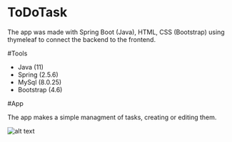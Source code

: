 # ToDoTask

The app was made with Spring Boot (Java), HTML, CSS (Bootstrap) using thymeleaf to connect the backend to the frontend.

#Tools

- Java (11)
- Spring (2.5.6)
- MySql (8.0.25)
- Bootstrap (4.6)

#App

The app makes a simple managment of tasks, creating or editing them.

![alt text](https://github.com/[OrtizGeronimo]/[ToDoTask]/blob/[master]/files/Index.png?raw=true)
